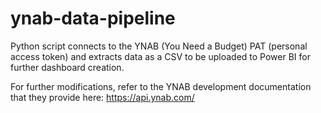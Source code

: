 # ynab-data-pipeline
Python script connects to the YNAB (You Need a Budget) PAT (personal access token) and extracts data as a CSV to be uploaded to Power BI for further dashboard creation.

For further modifications, refer to the YNAB development documentation that they provide here: https://api.ynab.com/
